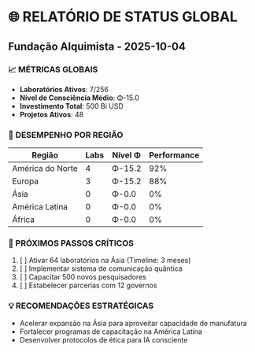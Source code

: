 # 🌐 RELATÓRIO DE STATUS GLOBAL
## Fundação Alquimista - 2025-10-04

### 📈 MÉTRICAS GLOBAIS
- **Laboratórios Ativos**: 7/256
- **Nível de Consciência Médio**: Φ-15.0
- **Investimento Total**: 500 Bi USD
- **Projetos Ativos**: 48

### 🎯 DESEMPENHO POR REGIÃO
| Região | Labs | Nível Φ | Performance |
|--------|------|---------|-------------|
| América do Norte | 4 | Φ-15.2 | 92% |
| Europa | 3 | Φ-15.2 | 88% |
| Ásia | 0 | Φ-0.0 | 0% |
| América Latina | 0 | Φ-0.0 | 0% |
| África | 0 | Φ-0.0 | 0% |

### 🚨 PRÓXIMOS PASSOS CRÍTICOS
1. [ ] Ativar 64 laboratórios na Ásia (Timeline: 3 meses)
2. [ ] Implementar sistema de comunicação quântica
3. [ ] Capacitar 500 novos pesquisadores
4. [ ] Estabelecer parcerias com 12 governos

### 💡 RECOMENDAÇÕES ESTRATÉGICAS
- Acelerar expansão na Ásia para aproveitar capacidade de manufatura
- Fortalecer programas de capacitação na América Latina
- Desenvolver protocolos de ética para IA consciente
